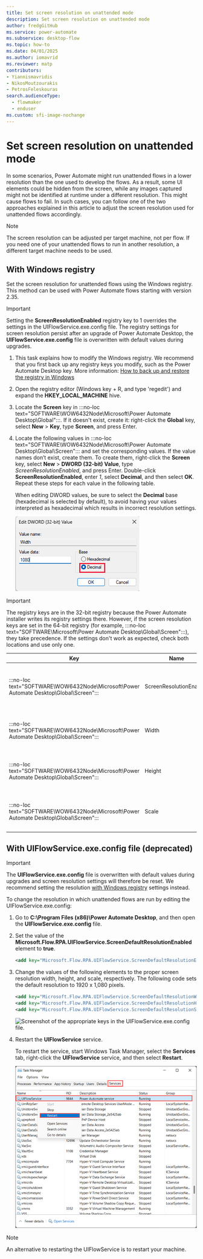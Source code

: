 ```yaml
---
title: Set screen resolution on unattended mode
description: Set screen resolution on unattended mode
author: fredgGitHub
ms.service: power-automate
ms.subservice: desktop-flow
ms.topic: how-to
ms.date: 04/01/2025
ms.author: iomavrid
ms.reviewer: matp
contributors:
- Yiannismavridis
- NikosMoutzourakis
- PetrosFeleskouras
search.audienceType: 
  - flowmaker
  - enduser
ms.custom: sfi-image-nochange
---
```

# Set screen resolution on unattended mode

In some scenarios, Power Automate might run unattended flows in a lower resolution than the one used to develop the flows. As a result, some UI elements could be hidden from the screen, while any images captured might not be identified at runtime under a different resolution. This might cause flows to fail. In such cases, you can follow one of the two approaches explained in this article to adjust the screen resolution used for unattended flows accordingly.

> [!NOTE]
> The screen resolution can be adjusted per target machine, not per flow. If you need one of your unattended flows to run in another resolution, a different target machine needs to be used.

## With Windows registry

Set the screen resolution for unattended flows using the Windows registry. This method can be used with Power Automate flows starting with version 2.35.

> [!IMPORTANT]
> Setting the **ScreenResolutionEnabled** registry key to 1 overrides the settings in the UIFlowService.exe.config file. The registry settings for screen resolution persist after an upgrade of Power Automate Desktop, the **UIFlowService.exe.config** file is overwritten with default values during upgrades.

1. This task explains how to modify the Windows registry. We recommend that you first back up any registry keys you modify, such as the Power Automate Desktop key. More information: [How to back up and restore the registry in Windows](https://support.microsoft.com/en-us/topic/how-to-back-up-and-restore-the-registry-in-windows-855140ad-e318-2a13-2829-d428a2ab0692#ID0EBD=Windows_11)
1. Open the registry editor (Windows key + R, and type 'regedit') and expand the **HKEY_LOCAL_MACHINE** hive.
1. Locate the **Screen** key in :::no-loc text="SOFTWARE\WOW6432Node\Microsoft\Power Automate Desktop\Global":::. If it doesn't exist, create it: right-click the **Global** key, select **New** > **Key**, type **Screen**, and press Enter.
1. Locate the following values in :::no-loc text="SOFTWARE\WOW6432Node\Microsoft\Power Automate Desktop\Global\Screen"::: and set the corresponding values. If the value names don’t exist, create them. To create them, right-click the **Screen** key, select **New** > **DWORD (32-bit) Value**, type *ScreenResolutionEnabled*, and press Enter. Double-click **ScreenResolutionEnabled**, enter *1*, select **Decimal**, and then select **OK**. Repeat these steps for each value in the following table.

   When editing DWORD values, be sure to select the **Decimal** base (hexadecimal is selected by default), to avoid having your values interpreted as hexadecimal which results in incorrect resolution settings.

   ![Screenshot of the registry DWORD edit window with decimal base selected.](media/set-screen-resolution-unattended-mode/WidthRegDwordDecimalBase.png)

> [!IMPORTANT]
> The registry keys are in the 32-bit registry because the Power Automate installer writes its registry settings there. However, if the screen resolution keys are set in the 64-bit registry (for example, :::no-loc text="SOFTWARE\Microsoft\Power Automate Desktop\Global\Screen":::), they take precedence. If the settings don't work as expected, check both locations and use only one.

| Key | Name | Type | Value |
|---|---|---|---|
| :::no-loc text="SOFTWARE\WOW6432Node\Microsoft\Power Automate Desktop\Global\Screen"::: | ScreenResolutionEnabled | DWORD | If set to '1', will enable the custom resolution settings. |
| :::no-loc text="SOFTWARE\WOW6432Node\Microsoft\Power Automate Desktop\Global\Screen"::: | Width | DWORD | Set the screen resolution width, such as 1920. |
| :::no-loc text="SOFTWARE\WOW6432Node\Microsoft\Power Automate Desktop\Global\Screen"::: | Height | DWORD | Set the screen resolution height, such as 1080. |
| :::no-loc text="SOFTWARE\WOW6432Node\Microsoft\Power Automate Desktop\Global\Screen"::: | Scale | DWORD | Set the screen resolution scale, such as 100. |

## With UIFlowService.exe.config file (deprecated)

> [!IMPORTANT]
> The **UIFlowService.exe.config** file is overwritten with default values during upgrades and screen resolution settings will therefore be reset. We recommend setting the resolution [with Windows registry](#with-windows-registry) settings instead.

To change the resolution in which unattended flows are run by editing the UIFlowService.exe.config:

1. Go to **C:\Program Files (x86)\Power Automate Desktop**, and then open the **UIFlowService.exe.config** file.

1. Set the value of the **Microsoft.Flow.RPA.UIFlowService.ScreenDefaultResolutionEnabled** element to **true**.

    ``` XML
    <add key="Microsoft.Flow.RPA.UIFlowService.ScreenDefaultResolutionEnabled" value="true" />
    ```

1. Change the values of the following elements to the proper screen resolution width, height, and scale, respectively. The following code sets the default resolution to 1920 x 1,080 pixels.

    ``` XML
    <add key="Microsoft.Flow.RPA.UIFlowService.ScreenDefaultResolutionWidth" value="1920" />
    <add key="Microsoft.Flow.RPA.UIFlowService.ScreenDefaultResolutionHeight" value="1080" />
    <add key="Microsoft.Flow.RPA.UIFlowService.ScreenDefaultResolutionScale" value="100" />
    ```
   ![Screenshot of the appropriate keys in the UIFlowService.exe.config file.](media/set-screen-resolution-unattended-mode/ui-flow-service-file.png)

1. Restart the **UIFlowService** service.

   To restart the service, start Windows Task Manager, select the **Services** tab, right-click the **UIFlowService** service, and then select **Restart**.

   ![Screenshot of the Windows Task Manager.](media/set-screen-resolution-unattended-mode/task-manager.png)

  > [!NOTE]
  > An alternative to restarting the UIFlowService is to restart your machine.


